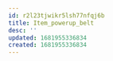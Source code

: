```yaml
---
id: r2l23tjwikr5lsh77nfqj6b
title: Item_powerup_belt
desc: ''
updated: 1681955336834
created: 1681955336834
---
```

